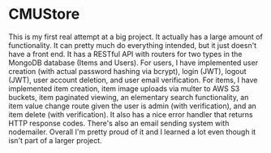 # CMUStore
This is my first real attempt at a big project. It actually has a large amount of functionality. It can pretty much do everything intended, but it just doesn't have a front end. It has a RESTful API with routers for two types in the MongoDB database (Items and Users). For users, I have implemented user creation (with actual password hashing via bcrypt), login (JWT), logout (JWT), user account deletion, and user email verification. For items, I have implemented item creation, item image uploads via multer to AWS S3 buckets, item paginated viewing, an elementary search functionality, an item value change route given the user is admin (with verification), and an item delete (with verification). It also has a nice error handler that returns HTTP response codes. There's also an email sending system with nodemailer. Overall I'm pretty proud of it and I learned a lot even though it isn't part of a larger project.
